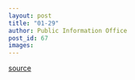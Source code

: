 ```yaml
---
layout: post
title: "01-29"
author: Public Information Office
post_id: 67
images:
---
```



[source](http://www1.ucsc.edu/currents/00-01/01-29/ "Permalink to 01-29")
